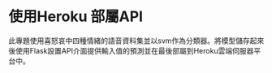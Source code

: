 # 使用Heroku 部屬API
此專題使用喜怒哀中四種情緒的語音資料集並以svm作為分類器。將模型儲存起來後使用Flask設置API介面提供輸入值的預測並在最後部屬到Heroku雲端伺服器平台中。
